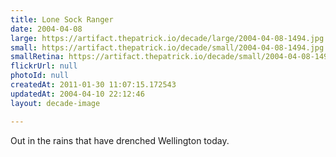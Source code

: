 ```yaml
---
title: Lone Sock Ranger
date: 2004-04-08
large: https://artifact.thepatrick.io/decade/large/2004-04-08-1494.jpg
small: https://artifact.thepatrick.io/decade/small/2004-04-08-1494.jpg
smallRetina: https://artifact.thepatrick.io/decade/small/2004-04-08-1494@2x.jpg
flickrUrl: null
photoId: null
createdAt: 2011-01-30 11:07:15.172543
updatedAt: 2004-04-10 22:12:46
layout: decade-image

---
```

Out in the rains that have drenched Wellington today.
